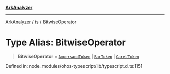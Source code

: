 [**ArkAnalyzer**](../../../../README.md)

***

[ArkAnalyzer](../../../../globals.md) / [ts](../README.md) / BitwiseOperator

# Type Alias: BitwiseOperator

> **BitwiseOperator** = [`AmpersandToken`](../enumerations/SyntaxKind.md#ampersandtoken) \| [`BarToken`](../enumerations/SyntaxKind.md#bartoken) \| [`CaretToken`](../enumerations/SyntaxKind.md#carettoken)

Defined in: node\_modules/ohos-typescript/lib/typescript.d.ts:1151
